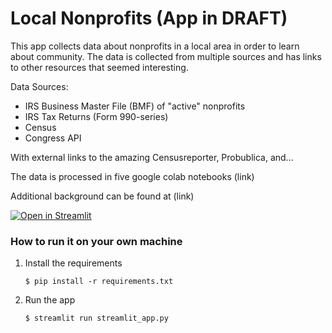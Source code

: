# Local Nonprofits (App in DRAFT)

This app collects data about nonprofits in a local area in order to learn about community. The data is collected from multiple sources and has links to other resources that seemed interesting.  

Data Sources:
- IRS Business Master File (BMF) of "active" nonprofits
- IRS Tax Returns (Form 990-series)
- Census
- Congress API

With external links to the amazing Censusreporter, Probublica, and...

The data is processed in five google colab notebooks (link)

Additional background can be found at (link)


[![Open in Streamlit](https://static.streamlit.io/badges/streamlit_badge_black_white.svg)](https://blank-app-template.streamlit.app/)

### How to run it on your own machine

1. Install the requirements

   ```
   $ pip install -r requirements.txt
   ```

2. Run the app

   ```
   $ streamlit run streamlit_app.py
   ```
